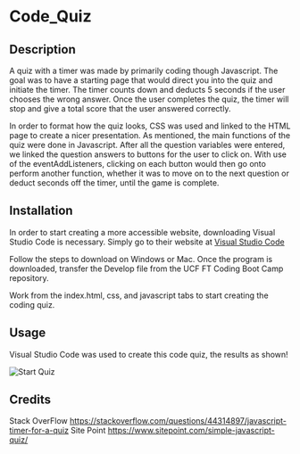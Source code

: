 # Code_Quiz

## Description

A quiz with a timer was made by primarily coding though Javascript. The goal was to have a starting page that would direct you into the quiz and initiate the timer. The timer counts down and deducts 5 seconds if the user chooses the wrong answer. Once the user completes the quiz, the timer will stop and give a total score that the user answered correctly. 

In order to format how the quiz looks, CSS was used and linked to the HTML page to create a nicer presentation. As mentioned, the main functions of the quiz were done in Javascript. After all the question variables were entered, we linked the question answers to buttons for the user to click on. With use of the eventAddListeners, clicking on each button would then go onto perform another function, whether it was to move on to the next question or deduct seconds off the timer, until the game is complete.


## Installation

In order to start creating a more accessible website, downloading Visual Studio Code is necessary. Simply go to their website at [Visual Studio Code](https://code.visualstudio.com/)

Follow the steps to download on Windows or Mac. Once the program is downloaded, transfer the Develop file from the UCF FT Coding Boot Camp repository. 

Work from the index.html, css, and javascript tabs to start creating the coding quiz.

## Usage 

Visual Studio Code was used to create this code quiz, the results as shown!

![Start Quiz](https://user-images.githubusercontent.com/66146854/83951314-9e71a080-a7fe-11ea-9201-552545a4ea27.png "Start Quiz")


## Credits

Stack OverFlow <https://stackoverflow.com/questions/44314897/javascript-timer-for-a-quiz>
Site Point <https://www.sitepoint.com/simple-javascript-quiz/>